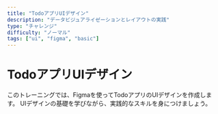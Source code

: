 ```yaml
---
title: "TodoアプリUIデザイン"
description: "データビジュアライゼーションとレイアウトの実践"
type: "チャレンジ"
difficulty: "ノーマル"
tags: ["ui", "figma", "basic"]
---
```


# TodoアプリUIデザイン

このトレーニングでは、Figmaを使ってTodoアプリのUIデザインを作成します。
UIデザインの基礎を学びながら、実践的なスキルを身につけましょう。
